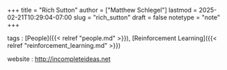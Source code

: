 +++
title = "Rich Sutton"
author = ["Matthew Schlegel"]
lastmod = 2025-02-21T10:29:04-07:00
slug = "rich_sutton"
draft = false
notetype = "note"
+++

tags
: [People]({{< relref "people.md" >}}), [Reinforcement Learning]({{< relref "reinforcement_learning.md" >}})

website
: <http://incompleteideas.net>
